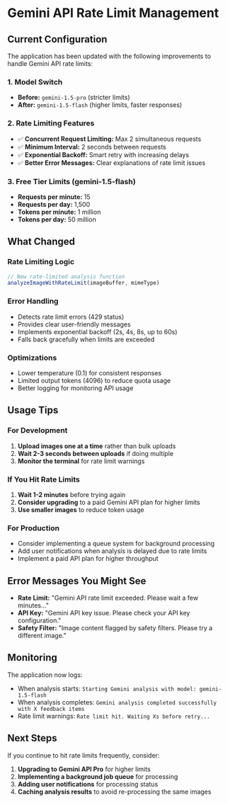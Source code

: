 # Gemini API Rate Limit Management

## Current Configuration

The application has been updated with the following improvements to handle Gemini API rate limits:

### 1. **Model Switch**
- **Before:** `gemini-1.5-pro` (stricter limits)
- **After:** `gemini-1.5-flash` (higher limits, faster responses)

### 2. **Rate Limiting Features**
- ✅ **Concurrent Request Limiting:** Max 2 simultaneous requests
- ✅ **Minimum Interval:** 2 seconds between requests
- ✅ **Exponential Backoff:** Smart retry with increasing delays
- ✅ **Better Error Messages:** Clear explanations of rate limit issues

### 3. **Free Tier Limits (gemini-1.5-flash)**
- **Requests per minute:** 15
- **Requests per day:** 1,500
- **Tokens per minute:** 1 million
- **Tokens per day:** 50 million

## What Changed

### Rate Limiting Logic
```javascript
// New rate-limited analysis function
analyzeImageWithRateLimit(imageBuffer, mimeType)
```

### Error Handling
- Detects rate limit errors (429 status)
- Provides clear user-friendly messages
- Implements exponential backoff (2s, 4s, 8s, up to 60s)
- Falls back gracefully when limits are exceeded

### Optimizations
- Lower temperature (0.1) for consistent responses
- Limited output tokens (4096) to reduce quota usage
- Better logging for monitoring API usage

## Usage Tips

### For Development
1. **Upload images one at a time** rather than bulk uploads
2. **Wait 2-3 seconds between uploads** if doing multiple
3. **Monitor the terminal** for rate limit warnings

### If You Hit Rate Limits
1. **Wait 1-2 minutes** before trying again
2. **Consider upgrading** to a paid Gemini API plan for higher limits
3. **Use smaller images** to reduce token usage

### For Production
- Consider implementing a queue system for background processing
- Add user notifications when analysis is delayed due to rate limits
- Implement a paid API plan for higher throughput

## Error Messages You Might See

- **Rate Limit:** "Gemini API rate limit exceeded. Please wait a few minutes..."
- **API Key:** "Gemini API key issue. Please check your API key configuration."
- **Safety Filter:** "Image content flagged by safety filters. Please try a different image."

## Monitoring

The application now logs:
- When analysis starts: `Starting Gemini analysis with model: gemini-1.5-flash`
- When analysis completes: `Gemini analysis completed successfully with X feedback items`
- Rate limit warnings: `Rate limit hit. Waiting Xs before retry...`

## Next Steps

If you continue to hit rate limits frequently, consider:
1. **Upgrading to Gemini API Pro** for higher limits
2. **Implementing a background job queue** for processing
3. **Adding user notifications** for processing status
4. **Caching analysis results** to avoid re-processing the same images
